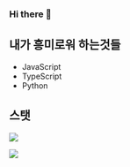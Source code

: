 ### Hi there 👋


## 내가 흥미로워 하는것들

- JavaScript
- TypeScript
- Python

## 스탯
<!--[![EnterNickname's GitHub stats](https://github-readme-stats.vercel.app/api?username=Enter-Nickname&show_icons=true&theme=dark)](https://github.com/Enter-Nickname)-->
<a href="https://github.com/Enter-Nickname"><img src="https://github-readme-stats.vercel.app/api?username=Enter-Nickname&bg_color=15,ff0000,000000&title_color=fff&text_color=fff&count_private=true&show_icons=true"/></a>

<a href="https://github.com/Enter-Nickname"><img src="https://github-readme-stats.vercel.app/api/top-langs/?username=Enter-Nickname&layout=compact&bg_color=15,ff0000,000000"/></a>
<!--[![Top Langs](https://github-readme-stats.vercel.app/api/top-langs/?username=dadami-io&layout=compact)](https://github.com/dadami-io)-->

<!--
**Enter-Nickname/Enter-Nickname** is a ✨ _special_ ✨ repository because its `README.md` (this file) appears on your GitHub profile.

Here are some ideas to get you started:

- 🔭 I’m currently working on ...
- 🌱 I’m currently learning ...
- 👯 I’m looking to collaborate on ...
- 🤔 I’m looking for help with ...
- 💬 Ask me about ...
- 📫 How to reach me: ...
- 😄 Pronouns: ...
- ⚡ Fun fact: ...
-->
